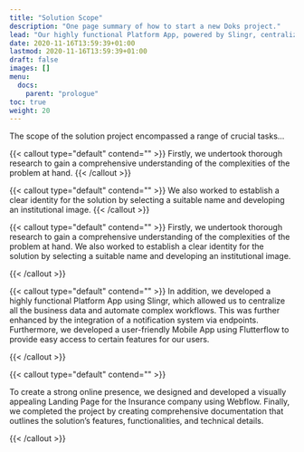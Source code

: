 ```yaml
---
title: "Solution Scope"
description: "One page summary of how to start a new Doks project."
lead: "Our highly functional Platform App, powered by Slingr, centralizes all business data and automates complex workflows. "
date: 2020-11-16T13:59:39+01:00
lastmod: 2020-11-16T13:59:39+01:00
draft: false
images: []
menu:
  docs:
    parent: "prologue"
toc: true
weight: 20
---
```


The scope of the solution project encompassed a range of crucial tasks...

{{< callout type="default" contend="" >}}
 Firstly, we undertook thorough research to gain a comprehensive understanding of the complexities of the problem at hand. 
{{< /callout >}}

{{< callout type="default" contend="" >}}
We also worked to establish a clear identity for the solution by selecting a suitable name and developing an institutional image.
{{< /callout >}}

{{< callout type="default" contend="" >}}
 Firstly, we undertook thorough research to gain a comprehensive understanding of the complexities of the problem at hand. We also worked to establish a clear identity for the solution by selecting a suitable name and developing an institutional image.

{{< /callout >}}


{{< callout type="default" contend="" >}}
In addition, we developed a highly functional Platform App using Slingr, which allowed us to centralize all the business data and automate complex workflows. This was further enhanced by the integration of a notification system via endpoints. Furthermore, we developed a user-friendly Mobile App using Flutterflow to provide easy access to certain features for our users.

{{< /callout >}}

{{< callout type="default" contend="" >}}

To create a strong online presence, we designed and developed a visually appealing Landing Page for the Insurance company using Webflow. Finally, we completed the project by creating comprehensive documentation that outlines the solution’s features, functionalities, and technical details.

{{< /callout >}}


